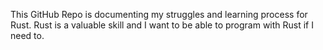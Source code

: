 This GitHub Repo is documenting my struggles and learning process for Rust.
Rust is a valuable skill and I want to be able to program with Rust if I need to.